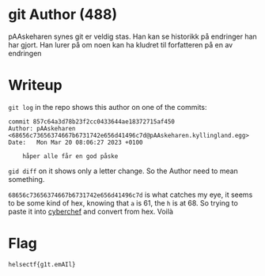 # git Author (488)

pAAskeharen synes git er veldig stas. Han kan se historikk på endringer han har gjort. Han lurer på om noen kan ha kludret til forfatteren på en av endringen

# Writeup

`git log` in the repo shows this author on one of the commits:

```
commit 857c64a3d78b23f2cc0433644ae18372715af450
Author: pAAskeharen <68656c73656374667b6731742e656d41496c7d@pAAskeharen.kyllingland.egg>
Date:   Mon Mar 20 08:06:27 2023 +0100

    håper alle får en god påske
```

`gid diff` on it shows only a letter change. So the Author need to mean something.

`68656c73656374667b6731742e656d41496c7d` is what catches my eye, it seems to be some kind of hex, knowing that `a` is 61, the `h` is at 68. So trying to paste it into [cyberchef](https://gchq.github.io/CyberChef/#recipe=From_Hex('None')&input=Njg2NTZjNzM2NTYzNzQ2NjdiNjczMTc0MmU2NTZkNDE0OTZjN2Q) and convert from hex. Voilà

# Flag

```
helsectf{g1t.emAIl}
```